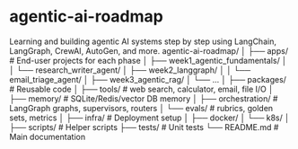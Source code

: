 # agentic-ai-roadmap
Learning and building agentic AI systems step by step using LangChain, LangGraph, CrewAI, AutoGen, and more.
agentic-ai-roadmap/
│
├── apps/                # End-user projects for each phase
│   ├── week1_agentic_fundamentals/
│   │   └── research_writer_agent/
│   ├── week2_langgraph/
│   │   └── email_triage_agent/
│   ├── week3_agentic_rag/
│   └── ...
│
├── packages/            # Reusable code
│   ├── tools/           # web search, calculator, email, file I/O
│   ├── memory/          # SQLite/Redis/vector DB memory
│   ├── orchestration/   # LangGraph graphs, supervisors, routers
│   └── evals/           # rubrics, golden sets, metrics
│
├── infra/               # Deployment setup
│   ├── docker/
│   └── k8s/
│
├── scripts/             # Helper scripts
├── tests/               # Unit tests
└── README.md            # Main documentation

